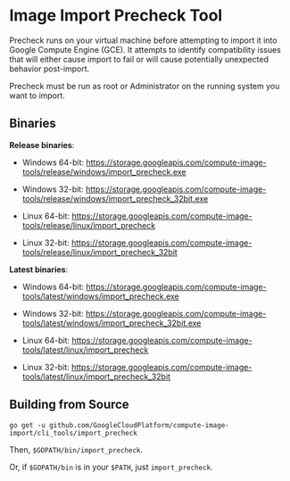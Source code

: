 # Image Import Precheck Tool
Precheck runs on your virtual machine before attempting to import it into
Google Compute Engine (GCE). It attempts to identify compatibility issues that
will either cause import to fail or will cause potentially unexpected behavior
post-import.

Precheck must be run as root or Administrator on the running system you want to import.

## Binaries

**Release binaries**:

- Windows 64-bit: https://storage.googleapis.com/compute-image-tools/release/windows/import_precheck.exe

- Windows 32-bit: https://storage.googleapis.com/compute-image-tools/release/windows/import_precheck_32bit.exe

- Linux 64-bit: https://storage.googleapis.com/compute-image-tools/release/linux/import_precheck

- Linux 32-bit: https://storage.googleapis.com/compute-image-tools/release/linux/import_precheck_32bit

**Latest binaries**:

- Windows 64-bit: https://storage.googleapis.com/compute-image-tools/latest/windows/import_precheck.exe

- Windows 32-bit: https://storage.googleapis.com/compute-image-tools/latest/windows/import_precheck_32bit.exe

- Linux 64-bit: https://storage.googleapis.com/compute-image-tools/latest/linux/import_precheck

- Linux 32-bit: https://storage.googleapis.com/compute-image-tools/latest/linux/import_precheck_32bit

## Building from Source
`go get -u github.com/GoogleCloudPlatform/compute-image-import/cli_tools/import_precheck`

Then, `$GOPATH/bin/import_precheck`.

Or, if `$GOPATH/bin` is in your `$PATH`, just `import_precheck`.
